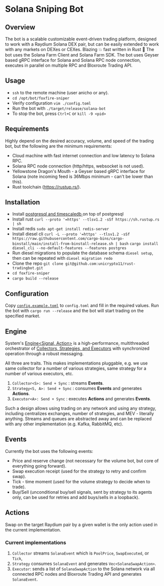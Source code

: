 Solana Sniping Bot
=======================

## Overview

The bot is a scalable customizable event-driven trading platform, designed to work with a Raydium Solana DEX pair, but
can be easily extended to work with any markets on DEXes or CEXes.
Blazing 💥 fast written in Rust 🦀
The bot uses the Solana Farm Client and Solana Farm SDK.
The bot uses Geyser based gRPC interface for Solana and Solana RPC node connection, executes in parallel on multiple RPC
and Bloxroute Trading API.

## Usage

- `ssh` to the remote machine (user anicho or any).
- `cd /opt/bot/foxfire-sniper`
- Verify configuration `vim ./config.toml`
- Run the bot with `./target/release/solana-bot`
- To stop the bot, press `Ctrl+C` or `kill -9 <pid>`

## Requirements

Highly depend on the desired accuracy, volume, and speed of the trading bot, but the following are the minimum
requirements:

- Cloud machine with fast internet connection and low latency to Solana RPC.
- Solana RPC node connection (http/https, websocket is not used).
- Yellowstone Dragon's Mouth - a Geyser based gRPC interface for Solana (note incoming feed is 36Mbps minimum - can't be lower than this).
- Rust toolchain (https://rustup.rs/).

## Installation
- Install [ postgresql and timescaledb ](https://docs.timescale.com/self-hosted/latest/install/installation-linux/)on top of postgresql
- Install rust `curl --proto '=https' --tlsv1.2 -sSf https://sh.rustup.rs | sh`
- Install redis `sudo apt-get install redis-server`
- Install diesel cli `curl -L --proto '=https' --tlsv1.2 -sSf https://raw.githubusercontent.com/cargo-bins/cargo-binstall/main/install-from-binstall-release.sh | bash`
`cargo install diesel_cli --no-default-features --features postgres`
- Run diesel migrations to populate the database schema `diesel setup`, then can be repeated with `diesel migration redo`
- Clone the repo `git clone git@github.com:unicrypto11/rust-tradingbot.git`
- `cd foxfire-sniper`
- `cargo build --release`

## Configuration

Copy [`config.example.toml`](./config.example.toml) to `config.toml` and fill in the required values.
Run the bot with `cargo run --release` and the bot will start trading on the specified market.

## Engine

System's [Engine<Signal, Action>](./src/engine.rs) is a high-performance, multithreaded orchestrator
of [Collectors, Strategies, and Executors](./src/types/engine.rs) with synchronized operation through a robust
messaging.

All three are traits. This makes implementations pluggable, e.g. we use same collector for a number of various
strategies, same strategy for a number of various executors, etc.

1. `Collector<S>: Send + Sync` : streams **Events**.
2. `Strategy<S, A>: Send + Sync` : consumes **Events** and generates **Actions**.
3. `Executor<A>: Send + Sync` : executes **Actions** and generates **Events**.

Such a design allows using trading on any network and using any strategy, including centralizes exchanges, number of
strategies, and MEV -
literally anything. Streams and queues are abstracted away and can be replaced with any other implementation (e.g.
Kafka, RabbitMQ, etc).

## Events

Currently the bot uses the following events:

- Price and reserve change (not necessary for the volume bot, but core of everything going forward).
- Swap execution receipt (used for the strategy to retry and confirm swap).
- Tick - time moment (used for the volume strategy to decide when to trade).
- Buy/Sell (unconditional buy/sell signals, sent by strategy to its agents only, can be used for retries and add
  buys/sells in a loopback).

## Actions

Swap on the target Raydium pair by a given wallet is the only action used in the current implementation.


### Current implementations

1. `Collector` streams `SolanaEvent` which is `PoolPrice`, `SwapExecuted`, or `Tick`,
2. `Strategy` consumes `SolanaEvent` and generates `Vec<SolanaSwapAction>`.
3. `Executor`: sends a list of `SolanaSwapAction` to the Solana network via all connected RPC nodes and Bloxroute
   Trading API and generates `SolanaEvent`.
